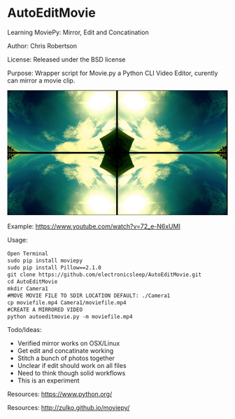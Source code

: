 AutoEditMovie
==========

Learning MoviePy: Mirror, Edit and Concatination

Author: Chris Robertson

License: Released under the BSD license

Purpose: Wrapper script for Movie.py a Python CLI Video Editor, curently can mirror a movie clip.

![Alt text](screenshot-mirror.jpg?raw=true "Screenshot Mirror")

Example: https://www.youtube.com/watch?v=72_e-N6xUMI

Usage:
```
Open Terminal
sudo pip install moviepy
sudo pip install Pillow==2.1.0
git clone https://github.com/electronicsleep/AutoEditMovie.git
cd AutoEditMovie
mkdir Camera1
#MOVE MOVIE FILE TO SDIR LOCATION DEFAULT: ./Camera1
cp moviefile.mp4 Camera1/moviefile.mp4
#CREATE A MIRRORED VIDEO
python autoeditmovie.py -m moviefile.mp4
```

Todo/Ideas:
* Verified mirror works on OSX/Linux
* Get edit and concatinate working
* Stitch a bunch of photos together
* Unclear if edit should work on all files
* Need to think though solid workflows
* This is an experiment

Resources:
https://www.python.org/

Resources:
http://zulko.github.io/moviepy/
